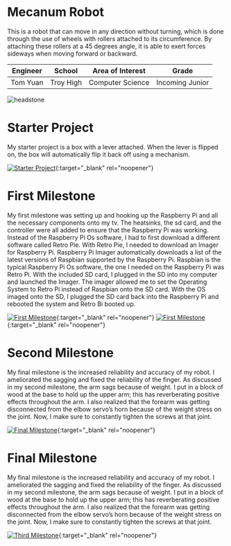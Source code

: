 ﻿# Mecanum Robot
This is a robot that can move in any direction without turning, which is done through the use of wheels with rollers attached to its circumference. By attaching these rollers at a 45 degrees angle, it is able to exert forces sideways when moving forward or backward.

| Engineer | School | Area of Interest | Grade |
|:--:|:--:|:--:|:--:|
| Tom Yuan | Troy High | Computer Science | Incoming Junior |

![headstone](https://user-images.githubusercontent.com/80085373/174336734-d30c865d-36aa-47b0-89e3-2164e1ca4248.png)

# Starter Project
My starter project is a box with a lever attached. When the lever is flipped on, the box will automatically flip it back off using a mechanism.

[![Starter Project](![image](https://user-images.githubusercontent.com/80085373/174338413-b6079e93-dc2b-40f9-bcd6-a03870cb094c.png)
 )](https://youtu.be/0fxMNs8Zm_U "Starter Project"){:target="_blank" rel="noopener"}

# First Milestone
My first milestone was setting up and hooking up the Raspberry Pi and all the necessary components onto my tv. The heatsinks, the sd card, and the controller were all added to ensure that the Raspberry Pi was working. Instead of the Raspberry Pi Os software, I had to first download a different software called Retro Pie. With Retro Pie, I needed to download an Imager for Raspberry Pi. Raspberry Pi Imager automatically downloads a list of the latest versions of Raspbian supported by the Raspberry Pi. Raspbian is the typical Raspberry Pi Os software, the one I needed on the Raspberry Pi was Retro Pi. With the included SD card, I plugged in the SD into my computer and launched the Imager. The imager allowed me to set the Operating System to Retro Pi instead of Raspbian onto the SD card. With the OS imaged onto the SD, I plugged the SD card back into the Raspberry Pi and rebooted the system and Retro Bi booted up.

[![First Milestone](![image](https://user-images.githubusercontent.com/80085373/174337303-e015ab43-4fc3-44f4-9131-c670a679e00a.png)
)](https://www.youtube.com/watch?v=CaCazFBhYKs "First Milestone"){:target="_blank" rel="noopener"}
[![First Milestone]()](https://www.youtube.com/watch?v=CaCazFBhYKs "First Milestone"){:target="_blank" rel="noopener"}
  
# Second Milestone
My final milestone is the increased reliability and accuracy of my robot. I ameliorated the sagging and fixed the reliability of the finger. As discussed in my second milestone, the arm sags because of weight. I put in a block of wood at the base to hold up the upper arm; this has reverberating positive effects throughout the arm. I also realized that the forearm was getting disconnected from the elbow servo’s horn because of the weight stress on the joint. Now, I make sure to constantly tighten the screws at that joint. 

[![Final Milestone](https://res.cloudinary.com/marcomontalbano/image/upload/v1612573869/video_to_markdown/images/youtube--F7M7imOVGug-c05b58ac6eb4c4700831b2b3070cd403.jpg )](https://www.youtube.com/watch?v=F7M7imOVGug&feature=emb_logo "Final Milestone"){:target="_blank" rel="noopener"}

# Final Milestone
My final milestone is the increased reliability and accuracy of my robot. I ameliorated the sagging and fixed the reliability of the finger. As discussed in my second milestone, the arm sags because of weight. I put in a block of wood at the base to hold up the upper arm; this has reverberating positive effects throughout the arm. I also realized that the forearm was getting disconnected from the elbow servo’s horn because of the weight stress on the joint. Now, I make sure to constantly tighten the screws at that joint.

[![Third Milestone](https://res.cloudinary.com/marcomontalbano/image/upload/v1612574014/video_to_markdown/images/youtube--y3VAmNlER5Y-c05b58ac6eb4c4700831b2b3070cd403.jpg)](https://www.youtube.com/watch?v=y3VAmNlER5Y&feature=emb_logo "Second Milestone"){:target="_blank" rel="noopener"}

